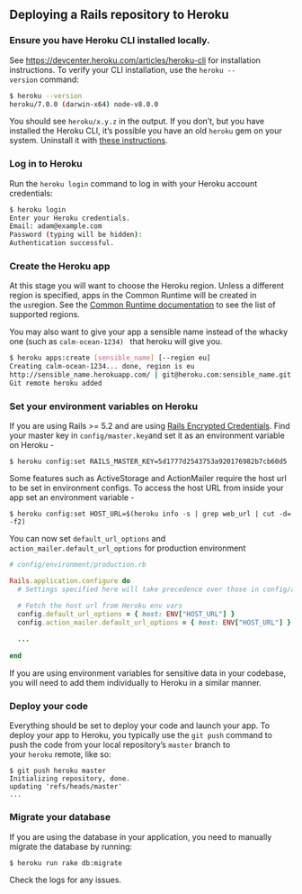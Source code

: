 ## Deploying a Rails repository to Heroku

### Ensure you have Heroku CLI installed locally.
See https://devcenter.heroku.com/articles/heroku-cli for installation instructions.
To verify your CLI installation, use the `heroku --version` command:
```sh
$ heroku --version
heroku/7.0.0 (darwin-x64) node-v8.0.0
```

You should see `heroku/x.y.z` in the output. If you don’t, but you have installed the Heroku CLI, it’s possible you have an old `heroku` gem on your system. Uninstall it with [these instructions](https://devcenter.heroku.com/articles/heroku-cli#uninstalling-the-legacy-heroku-gem).

### Log in to Heroku

Run the `heroku login` command to log in with your Heroku account credentials:

```sh
$ heroku login
Enter your Heroku credentials.
Email: adam@example.com
Password (typing will be hidden):
Authentication successful.
```

### Create the Heroku app

At this stage you will want to choose the Heroku region. Unless a different region is specified, apps in the Common Runtime will be created in the `us`region. See the [Common Runtime documentation](https://devcenter.heroku.com/articles/dyno-runtime#common-runtime) to see the list of supported regions.

You may also want to give your app a sensible name instead of the whacky one (such as `calm-ocean-1234) ` that heroku will give you.

```sh
$ heroku apps:create [sensible_name] [--region eu]
Creating calm-ocean-1234... done, region is eu
http://sensible_name.herokuapp.com/ | git@heroku.com:sensible_name.git
Git remote heroku added
```

### Set your environment variables on Heroku

If you are using Rails >= 5.2 and are using [Rails Encrypted Credentials](https://guides.rubyonrails.org/v5.2/security.html#custom-credentials). Find your master key in `config/master.key`and set it as an environment variable on Heroku -

```shell
$ heroku config:set RAILS_MASTER_KEY=5d1777d2543753a920176982b7cb60d5
```

Some features such as ActiveStorage and ActionMailer require the host url to be set in environment configs.
To access the host URL from inside your app set an environment variable -

```shell
$ heroku config:set HOST_URL=$(heroku info -s | grep web_url | cut -d= -f2)
```
You can now set `default_url_options` and `action_mailer.default_url_options` for production environment

```ruby
# config/environment/production.rb

Rails.application.configure do
  # Settings specified here will take precedence over those in config/application.rb.

  # Fetch the host url from Heroku env vars
  config.default_url_options = { host: ENV["HOST_URL"] }
  config.action_mailer.default_url_options = { host: ENV["HOST_URL"] }
  
  ...
  
end  
```

If you are using environment variables for sensitive data in your codebase, you will need to add them individually to Heroku in a similar manner.

### Deploy your code

Everything should be set to deploy your code and launch your app. To deploy your app to Heroku, you typically use the `git push` command to push the code from your local repository’s `master` branch to your `heroku` remote, like so:

```shel
$ git push heroku master
Initializing repository, done.
updating 'refs/heads/master'
...
```

### Migrate your database

If you are using the database in your application, you need to manually migrate the database by running:

```shell
$ heroku run rake db:migrate
```

Check the logs for any issues.

